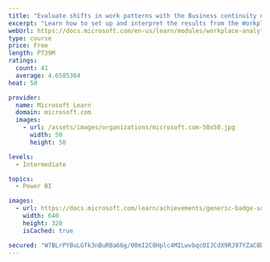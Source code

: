 ```yaml
---
title: "Evaluate shifts in work patterns with the Business continuity dashboard in Microsoft Workplace Analytics"
excerpt: "Learn how to set up and interpret the results from the Workplace Analytics Power BI Business continuity dashboard. Generate insights from the behavioral data to help navigate shifts in employee and team work patterns."
webUrl: https://docs.microsoft.com/en-us/learn/modules/workplace-analytics-business-continuity/
type: course
price: Free
length: PT39M
ratings:
  count: 41
  average: 4.6585364
heat: 50

provider:
  name: Microsoft Learn
  domain: microsoft.com
  images:
    - url: /assets/images/organizations/microsoft.com-50x50.jpg
      width: 50
      height: 50

levels:
  - Intermediate

topics:
  - Power BI

images:
  - url: https://docs.microsoft.com/learn/achievements/generic-badge-social.png
    width: 640
    height: 320
    isCached: true

secured: "W7BLrPYBuLGfk3nBuRBa66g/00mI2C8Hplc4MILwvbqcOIJCdX9RJ97YZaC8Di307vtmKq7zmYSZ1m5EQnS3SW5NZqpJ+jjT6MkonYWAtdiRVHbAACtZ+2ZjJjvRUZqChbKP7EU8Tot0I3nt3Wj+1A0FM/IdRnegKw7sR92vLbJwantIjkJwTGu/26ANQvVFA8xdT//qWrSm6kcZSmdeWttnwE3lKYiIQulTcfb3rmFeWbkakt5k57mDV/EkkezHuLY0VZeUc7EjiT7kZlP/k0IrGu3CgU6gMv7XLGc2uIDxwI9yATuxOOUWX62WWoVI0/shSM9RJFypVp68cnmEoksz5RoZA8JybyGIq6jsYUDbCXvuzh36Aoo5GfGqwKk5Ck82FFUnFVVEYlCKQASZcMTRTEWrj7HuC97X/NtSuZk=;E3H/YmdbleoxfXg5zC0OZg=="
---
```


